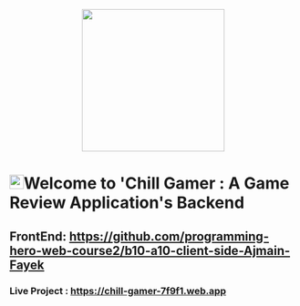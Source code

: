 <p align="center"><img src="https://i.ibb.co.com/Gn3kvJw/favicon.png" height="250px"></p>

# <img src="(https://i.ibb.co.com/Gn3kvJw/favicon.png" height="25px">Welcome to 'Chill Gamer : A Game Review Application's Backend

## FrontEnd: <https://github.com/programming-hero-web-course2/b10-a10-client-side-Ajmain-Fayek>

### Live Project : <https://chill-gamer-7f9f1.web.app>
